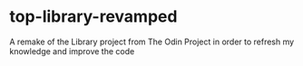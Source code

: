 # top-library-revamped
A remake of the Library project from The Odin Project in order to refresh my knowledge and improve the code
